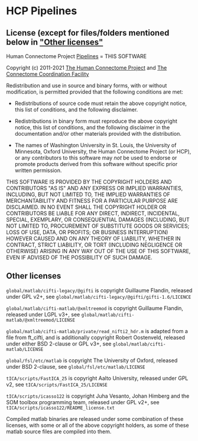 # HCP Pipelines

## License (except for files/folders mentioned below in ["Other licenses"](#other-licenses)

Human Connectome Project [Pipelines][Pipelines] = THIS SOFTWARE

Copyright (c) 2011-2021 [The Human Connectome Project][HCP] and [The Connectome Coordination Facility][CCF]

Redistribution and use in source and binary forms, with or without modification,
is permitted provided that the following conditions are met:

* Redistributions of source code must retain the above copyright notice, 
  this list of conditions, and the following disclaimer.

* Redistributions in binary form must reproduce the above copyright notice,
  this list of conditions, and the following disclaimer in the documentation
  and/or other materials provided with the distribution.

* The names of Washington University in St. Louis, the University of Minnesota,
  Oxford University, the Human Connectome Project (or HCP), or any contributors
  to this software may *not* be used to endorse or promote products derived
  from this software without specific prior written permission.

THIS SOFTWARE IS PROVIDED BY THE COPYRIGHT HOLDERS AND CONTRIBUTORS 
"AS IS" AND ANY EXPRESS OR IMPLIED WARRANTIES, INCLUDING, BUT NOT LIMITED TO, 
THE IMPLIED WARRANTIES OF MERCHANTABILITY AND FITNESS FOR A PARTICULAR PURPOSE 
ARE DISCLAIMED. IN NO EVENT SHALL THE COPYRIGHT HOLDER OR CONTRIBUTORS BE LIABLE
FOR ANY DIRECT, INDIRECT, INCIDENTAL, SPECIAL, EXEMPLARY, OR CONSEQUENTIAL DAMAGES
(INCLUDING, BUT NOT LIMITED TO, PROCUREMENT OF SUBSTITUTE GOODS OR SERVICES; LOSS
OF USE, DATA, OR PROFITS; OR BUSINESS INTERRUPTION) HOWEVER CAUSED AND ON ANY 
THEORY OF LIABILITY, WHETHER IN CONTRACT, STRICT LIABILITY, OR TORT (INCLUDING 
NEGLIGENCE OR OTHERWISE) ARISING IN ANY WAY OUT OF THE USE OF THIS SOFTWARE, 
EVEN IF ADVISED OF THE POSSIBILITY OF SUCH DAMAGE.

<!-- References -->

[HCP]: https://www.humanconnectome.org
[Pipelines]: https://github.com/Washington-University/HCPpipelines
[CCF]: https://www.humanconnectome.org

## Other licenses

`global/matlab/cifti-legacy/@gifti` is copyright Guillaume Flandin, released under GPL v2+, see `global/matlab/cifti-legacy/@gifti/gifti-1.6/LICENCE`

`global/matlab/cifti-matlab/@xmltreemod` is copyright Guillaume Flandin, released under LGPL v3+, see `global/matlab/cifti-matlab/@xmltreemod/LICENSE`

`global/matlab/cifti-matlab/private/read_nifti2_hdr.m` is adapted from a file from ft_cifti, and is additionally copyright Robert Oostenveld, released under either BSD 2-clause or GPL v3+, see `global/matlab/cifti-matlab/LICENSE`

`global/fsl/etc/matlab` is copyright The University of Oxford, released under BSD 2-clause, see `global/fsl/etc/matlab/LICENSE`

`tICA/scripts/FastICA_25` is copyright Aalto University, released under GPL v2, see `tICA/scripts/FastICA_25/LICENSE`

`tICA/scripts/icasso122` is copyright Juha Vesanto, Johan Himberg and the SOM toolbox programming team, released under GPL v2+, see `tICA/scripts/icasso122/README_license.txt`

Compiled matlab binaries are released under some combination of these licenses, with some or all of the above copyright holders, as some of these matlab source files are compiled into them.


